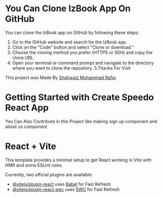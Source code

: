 
# You Can Clone IzBook App On GitHub

You can clone the IzBook app on GitHub by following these steps:
1.  Go to the GitHub website and search for the IzBook app.
2.  Click on the "Code" button and select "Clone or download."
3.  Choose the cloning method you prefer (HTTPS or SSH) and copy the clone URL.
4.  Open your terminal or command prompt and navigate to the directory where you want to clone the
repository.
5.Thanks For Visit

This project was Made By [Shahwaiz Muhammad Rafiq](https://github.com/ShahwaizMuhammadRafiq).


# Getting Started with Create Speedo React App

You Can Also Contribute in this Project like making sign up component and about us component

# React + Vite

This template provides a minimal setup to get React working in Vite with HMR and some ESLint rules.

Currently, two official plugins are available:

- [@vitejs/plugin-react](https://github.com/vitejs/vite-plugin-react/blob/main/packages/plugin-react/README.md) uses [Babel](https://babeljs.io/) for Fast Refresh
- [@vitejs/plugin-react-swc](https://github.com/vitejs/vite-plugin-react-swc) uses [SWC](https://swc.rs/) for Fast Refresh
